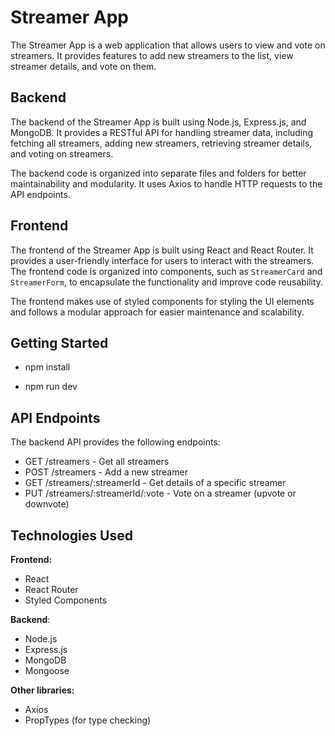 # Streamer App

The Streamer App is a web application that allows users to view and vote on streamers. It provides features to add new streamers to the list, view streamer details, and vote on them.

## Backend

The backend of the Streamer App is built using Node.js, Express.js, and MongoDB. It provides a RESTful API for handling streamer data, including fetching all streamers, adding new streamers, retrieving streamer details, and voting on streamers.

The backend code is organized into separate files and folders for better maintainability and modularity. It uses Axios to handle HTTP requests to the API endpoints.

## Frontend

The frontend of the Streamer App is built using React and React Router. It provides a user-friendly interface for users to interact with the streamers. The frontend code is organized into components, such as `StreamerCard` and `StreamerForm`, to encapsulate the functionality and improve code reusability.

The frontend makes use of styled components for styling the UI elements and follows a modular approach for easier maintenance and scalability.

## Getting Started

- npm install

- npm run dev

## API Endpoints

The backend API provides the following endpoints:

- GET /streamers - Get all streamers
- POST /streamers - Add a new streamer
- GET /streamers/:streamerId - Get details of a specific streamer
- PUT /streamers/:streamerId/:vote - Vote on a streamer (upvote or downvote)

## Technologies Used

**Frontend:**

- React
- React Router
- Styled Components

**Backend**:

- Node.js
- Express.js
- MongoDB
- Mongoose

**Other libraries:**

- Axios
- PropTypes (for type checking)
